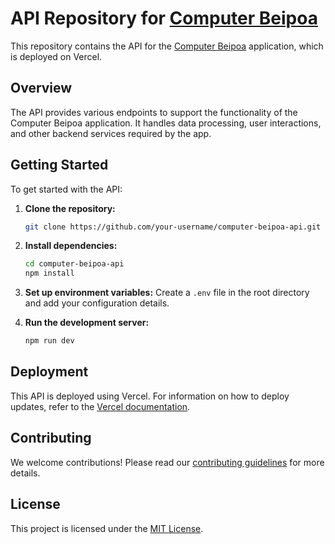 # API Repository for [Computer Beipoa](https://computer-beipoa.vercel.app/)

This repository contains the API for the [Computer Beipoa](https://computer-beipoa.vercel.app/) application, which is deployed on Vercel.

## Overview

The API provides various endpoints to support the functionality of the Computer Beipoa application. It handles data processing, user interactions, and other backend services required by the app.

## Getting Started

To get started with the API:

1. **Clone the repository:**
   ```bash
   git clone https://github.com/your-username/computer-beipoa-api.git
   ```
2. **Install dependencies:**
   ```bash
   cd computer-beipoa-api
   npm install
   ```
3. **Set up environment variables:**
   Create a `.env` file in the root directory and add your configuration details.

4. **Run the development server:**
   ```bash
   npm run dev
   ```

## Deployment

This API is deployed using Vercel. For information on how to deploy updates, refer to the [Vercel documentation](https://vercel.com/docs).

## Contributing

We welcome contributions! Please read our [contributing guidelines](CONTRIBUTING.md) for more details.

## License

This project is licensed under the [MIT License](LICENSE).

